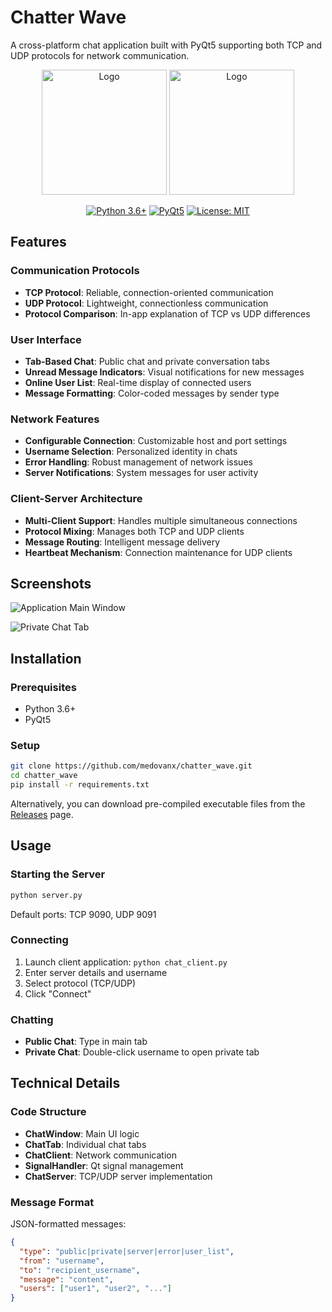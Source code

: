 # Chatter Wave

A cross-platform chat application built with PyQt5 supporting both TCP and UDP protocols for network communication.

<div align="center">
    <img src="https://i.ibb.co/Z1J7SXwK/client-icon.png" alt="Logo" width="200" height="200">
    <img src="https://i.ibb.co/Y7K28Cb8/server-icon.png" alt="Logo" width="200" height="200">
</div>

<div align="center">

[![Python 3.6+](https://img.shields.io/badge/python-3.6+-blue.svg)](https://www.python.org/downloads/)
[![PyQt5](https://img.shields.io/badge/GUI-PyQt5-green.svg)](https://pypi.org/project/PyQt5/)
[![License: MIT](https://img.shields.io/badge/License-MIT-yellow.svg)](https://opensource.org/licenses/MIT)

</div>

## Features

### Communication Protocols

- **TCP Protocol**: Reliable, connection-oriented communication
- **UDP Protocol**: Lightweight, connectionless communication
- **Protocol Comparison**: In-app explanation of TCP vs UDP differences

### User Interface

- **Tab-Based Chat**: Public chat and private conversation tabs
- **Unread Message Indicators**: Visual notifications for new messages
- **Online User List**: Real-time display of connected users
- **Message Formatting**: Color-coded messages by sender type

### Network Features

- **Configurable Connection**: Customizable host and port settings
- **Username Selection**: Personalized identity in chats
- **Error Handling**: Robust management of network issues
- **Server Notifications**: System messages for user activity

### Client-Server Architecture

- **Multi-Client Support**: Handles multiple simultaneous connections
- **Protocol Mixing**: Manages both TCP and UDP clients
- **Message Routing**: Intelligent message delivery
- **Heartbeat Mechanism**: Connection maintenance for UDP clients

## Screenshots

![Application Main Window](https://i.imgur.com/9QNOrLJ.png)

![Private Chat Tab](https://i.imgur.com/z8UdvLu.png)

## Installation

### Prerequisites

- Python 3.6+
- PyQt5

### Setup

```bash
git clone https://github.com/medovanx/chatter_wave.git
cd chatter_wave
pip install -r requirements.txt
```

Alternatively, you can download pre-compiled executable files from the [Releases](https://github.com/medovanx/chatter_wave/releases) page.

## Usage

### Starting the Server

```bash
python server.py
```

Default ports: TCP 9090, UDP 9091

### Connecting

1. Launch client application: `python chat_client.py`
2. Enter server details and username
3. Select protocol (TCP/UDP)
4. Click "Connect"

### Chatting

- **Public Chat**: Type in main tab
- **Private Chat**: Double-click username to open private tab

## Technical Details

### Code Structure

- **ChatWindow**: Main UI logic
- **ChatTab**: Individual chat tabs
- **ChatClient**: Network communication
- **SignalHandler**: Qt signal management
- **ChatServer**: TCP/UDP server implementation

### Message Format

JSON-formatted messages:

```json
{
  "type": "public|private|server|error|user_list",
  "from": "username",
  "to": "recipient_username",
  "message": "content",
  "users": ["user1", "user2", "..."]
}
```
